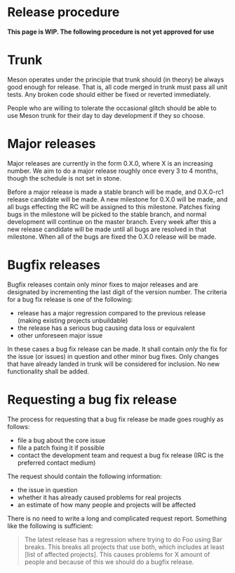 # Release procedure

**This page is WIP. The following procedure is not yet approved for use**

# Trunk

Meson operates under the principle that trunk should (in theory) be
always good enough for release. That is, all code merged in trunk must
pass all unit tests. Any broken code should either be fixed or
reverted immediately.

People who are willing to tolerate the occasional glitch should be
able to use Meson trunk for their day to day development if they so
choose.

# Major releases

Major releases are currently in the form 0.X.0, where X is an
increasing number. We aim to do a major release roughly once every 3 to 4
months, though the schedule is not set in stone.

Before a major release is made a stable branch will be made, and
0.X.0-rc1 release candidate will be made. A new milestone for 0.X.0
will be made, and all bugs effecting the RC will be assigned to this
milestone. Patches fixing bugs in the milestone will be picked to the
stable branch, and normal development will continue on the master
branch. Every week after this a new release candidate will be
made until all bugs are resolved in that milestone. When all of the
bugs are fixed the 0.X.0 release will be made.

# Bugfix releases

Bugfix releases contain only minor fixes to major releases and are
designated by incrementing the last digit of the version number. The
criteria for a bug fix release is one of the following:

 - release has a major regression compared to the previous release (making
   existing projects unbuildable)
 - the release has a serious bug causing data loss or equivalent
 - other unforeseen major issue

In these cases a bug fix release can be made. It shall contain _only_
the fix for the issue (or issues) in question and other minor bug
fixes. Only changes that have already landed in trunk will be
considered for inclusion. No new functionality shall be added.

# Requesting a bug fix release

The process for requesting that a bug fix release be made goes roughly
as follows:

 - file a bug about the core issue
 - file a patch fixing it if possible
 - contact the development team and request a bug fix release (IRC is the
   preferred contact medium)

The request should contain the following information:

 - the issue in question
 - whether it has already caused problems for real projects
 - an estimate of how many people and projects will be affected

There is no need to write a long and complicated request report.
Something like the following is sufficient:

> The latest release has a regression where trying to do Foo using Bar
breaks. This breaks all projects that use both, which includes at
least [list of affected projects]. This causes problems for X amount
of people and because of this we should do a bugfix release.
